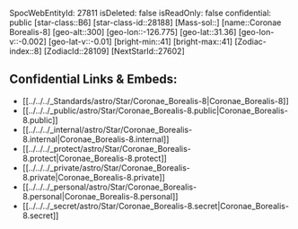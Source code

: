 ﻿---
location:
- 31.36
- 126.775
- 300
tags:
- astro/Star
type: Star
---

SpocWebEntityId: 27811
isDeleted: false
isReadOnly: false
confidential: public
[star-class::B6]
[star-class-id::28188]
[Mass-sol::]
[name::Coronae Borealis-8]
[geo-alt::300]
[geo-lon::-126.775]
[geo-lat::31.36]
[geo-lon-v::-0.002]
[geo-lat-v::-0.01]
[bright-min::41]
[bright-max::41]
[Zodiac-index::8]
[ZodiacId::28109]
[NextStarId::27602]



## Confidential Links & Embeds: 
- [[../../../_Standards/astro/Star/Coronae_Borealis-8|Coronae_Borealis-8]] 
- [[../../../_public/astro/Star/Coronae_Borealis-8.public|Coronae_Borealis-8.public]] 
- [[../../../_internal/astro/Star/Coronae_Borealis-8.internal|Coronae_Borealis-8.internal]] 
- [[../../../_protect/astro/Star/Coronae_Borealis-8.protect|Coronae_Borealis-8.protect]] 
- [[../../../_private/astro/Star/Coronae_Borealis-8.private|Coronae_Borealis-8.private]] 
- [[../../../_personal/astro/Star/Coronae_Borealis-8.personal|Coronae_Borealis-8.personal]] 
- [[../../../_secret/astro/Star/Coronae_Borealis-8.secret|Coronae_Borealis-8.secret]]

